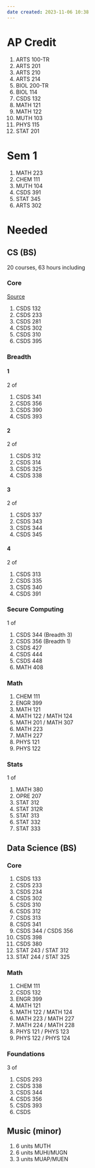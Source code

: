 ```yaml
---
date created: 2023-11-06 10:38
---
```


# AP Credit

1. ARTS 100-TR
2. ARTS 201
3. ARTS 210
4. ARTS 214
5. BIOL 200-TR
6. BIOL 114
7. CSDS 132
8. MATH 121
9. MATH 122
10. MUTH 103
11. PHYS 115
12. STAT 201

# Sem 1

1. MATH 223
2. CHEM 111
3. MUTH 104
4. CSDS 391
5. STAT 345
6. ARTS 302

# Needed

## CS (BS)

20 courses, 63 hours including

### Core

[Source](https://bulletin.case.edu/engineering/computer-data-sciences/computer-science-bs/#programrequirementstext)

1. CSDS 132
2. CSDS 233
3. CSDS 281
4. CSDS 302
5. CSDS 310
6. CSDS 395

### Breadth

#### 1

2 of
1. CSDS 341
2. CSDS 356
3. CSDS 390
4. CSDS 393

#### 2

2 of
1. CSDS 312
2. CSDS 314
3. CSDS 325
4. CSDS 338

#### 3

2 of
1. CSDS 337
2. CSDS 343
3. CSDS 344
4. CSDS 345

#### 4

2 of
1. CSDS 313
2. CSDS 335
3. CSDS 340
4. CSDS 391

### Secure Computing

1 of
1. CSDS 344 (Breadth 3)
2. CSDS 356 (Breadth 1)
3. CSDS 427
4. CSDS 444
5. CSDS 448
6. MATH 408

### Math

1. CHEM 111
2. ENGR 399
3. MATH 121
4. MATH 122 / MATH 124
5. MATH 201 / MATH 307
6. MATH 223
7. MATH 227
8. PHYS 121
9. PHYS 122

### Stats

1 of
1. MATH 380
2. OPRE 207
3. STAT 312
4. STAT 312R
5. STAT 313
6. STAT 332
7. STAT 333

## Data Science (BS)

### Core

1. CSDS 133
2. CSDS 233
3. CSDS 234
4. CSDS 302
5. CSDS 310
6. CSDS 312
7. CSDS 313
8. CSDS 341
9. CSDS 344 / CSDS 356
10. CSDS 398
11. CSDS 380
12. STAT 243 / STAT 312
13. STAT 244 / STAT 325

### Math

1. CHEM 111
2. CSDS 132
3. ENGR 399
4. MATH 121
5. MATH 122 / MATH 124
7. MATH 223 / MATH 227
8. MATH 224 / MATH 228
9. PHYS 121 / PHYS 123
10. PHYS 122 / PHYS 124

### Foundations

3 of
1. CSDS 293
2. CSDS 338
3. CSDS 344
4. CSDS 356
5. CSDS 393
6. CSDS

## Music (minor)

1. 6 units MUTH
2. 6 units MUHI/MUGN
3. 3 units MUAP/MUEN

